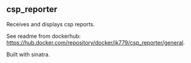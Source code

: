 ## csp_reporter

Receives and displays csp reports.

See readme from dockerhub: https://hub.docker.com/repository/docker/jk779/csp_reporter/general.

Built with sinatra.
